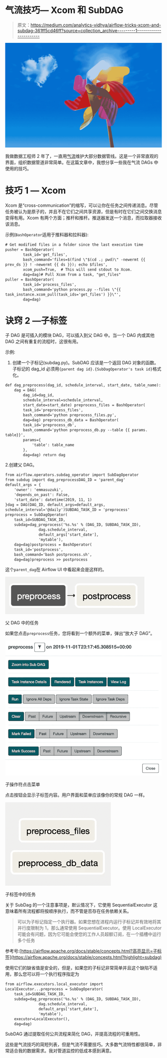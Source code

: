 # 气流技巧— Xcom 和 SubDAG

> 原文：<https://medium.com/analytics-vidhya/airflow-tricks-xcom-and-subdag-361ff5cd46ff?source=collection_archive---------1----------------------->

![](img/435eae324e0113cd62efca84ef3ef01b.png)

我做数据工程师 2 年了，一直用[气流](https://airflow.apache.org)维护大部分数据管线。这是一个非常直观的界面，组织数据管道非常简单。在这篇文章中，我想分享一些我在气流 DAGs 中使用的技巧。

# 技巧 1 — Xcom

Xcom 是“cross-communication”的缩写，可以让你在任务之间传递消息。尽管任务被认为是原子的，并且不在它们之间共享资源，但是有时在它们之间交换消息变得有用。Xcom 有两个方面；推杆和推杆。推送器发送一个消息，而拉取器接收该消息。

示例(`BashOperator`适用于推料器和拉料器):

```
# Get modified files in a folder since the last execution time
pusher = BashOperator(
        task_id='get_files',
        bash_command='files=$(find \"$(cd .; pwd)\" -newermt {{ prev_ds }} ! -newermt {{ ds }}); echo $files',
        xcom_push=True,  # This will send stdout to Xcom.
        dag=dag)# Pull Xcom from a task, "get_files"
puller = BashOperator(
        task_id='process_files',
        bash_command='python process.py --files \"{{ task_instance.xcom_pull(task_ids='get_files') }}\"',
        dag=dag)
```

# 诀窍 2 —子标签

子 DAG 是可插入的模块 DAG，可以插入到父 DAG 中。当一个 DAG 内或其他 DAG 之间有重复的流程时，这很有用。

示例:

1.  创建一个子标记(subdag.py)。SubDAG 应该是一个返回 DAG 对象的函数。子标记的 dag_id 必须用`{parent dag id}.{SubDagOperator's task id}`格式化。

```
def dag_preprocess(dag_id, schedule_interval, start_date, table_name):
    dag = DAG(
        dag_id=dag_id,  
        schedule_interval=schedule_interval,
        start_date=start_date) preprocess_files = BashOperator(
        task_id='preprocess_files',
        bash_command='python preprocess_files.py',
        dag=dag) preprocess_db_data = BashOperator(
        task_id='preprocess_db',
        bash_command='python preprocess_db.py --table {{ params. table}}',
        params={
            'table': table_name
        },
        dag=dag) return dag
```

2.创建父 DAG。

```
from airflow.operators.subdag_operator import SubDagOperator
from subdug import dag_preprocessDAG_ID = 'parent_dag'
default_args = {
    'owner': 'emmasuzuki',
    'depends_on_past': False,
    'start_date': datetime(2019, 11, 1)
}dag = DAG(DAG_ID, default_args=default_args, schedule_interval='@daily')SUBDAG_TASK_ID = 'preprocess'
preprocess = SubDagOperator(
    task_id=SUBDAG_TASK_ID,
    subdag=dag_preprocess('%s.%s' % (DAG_ID, SUBDAG_TASK_ID),
               dag.schedule_interval,
               default_args['start_date'],
               'mytable'),
    dag=dag)postprocess = BashOperator(
    task_id='postprocess',
    bash_command='bash postprocess.sh',
    dag=dag)preprocess >> postprocess
```

这个`parent_dag`在 Airflow UI 中看起来会是这样的。

![](img/a1e8b36a3afb2bdb79a73eb754133d7f.png)

父 DAG 中的任务

如果您点击`preprocess`任务，您将看到一个额外的菜单，弹出“放大子 DAG”。

![](img/85ff00ec65b505ba846d987891c08ac7.png)

子操作符点击菜单

点击按钮会显示子标签内容。用户界面和菜单应该像你的常规 DAG 一样。

![](img/7a570016018289dba813fca7b9dcab3c.png)

子标签中的任务

关于 SubDag 的一个注意事项是，默认情况下，它使用 SequentialExecutor 这意味着所有流程都将按顺序执行，而不管是否存在任务依赖关系。

> 可以为子标记指定一个执行器。如果您想在进程内运行子标记并有效地将其并行度限制为 1，那么通常使用 SequentialExecutor。使用 LocalExecutor 可能会有问题，因为它可能会使您的工作人员超额订阅，在一个插槽中运行多个任务

参考号:[https://airflow.apache.org/docs/stable/concepts.html?高亮显示=子标签](https://airflow.apache.org/docs/stable/concepts.html?highlight=subdag)

使用它们的缺省值是安全的，但是，如果您的子标记非常简单并且这个缺陷不适用，那么您可以将一个执行程序指定为

```
from airflow.executors.local_executor import LocalExecutor...preprocess = SubDagOperator(
    task_id=SUBDAG_TASK_ID,
    subdag=dag_preprocess('%s.%s' % (DAG_ID, SUBDAG_TASK_ID),
               dag.schedule_interval,
               default_args['start_date'],
               'mytable'),
    executor=LocalExecutor(),
    dag=dag)
```

SubDAG 通过提取任何公共流程来简化 DAG，并提高流程的可重用性。

这些是气流技巧的简短列表，但是气流不需要技巧。大多数气流特性都很简单，非常适合我的数据需求。我对管道监控的低成本感到满意。
